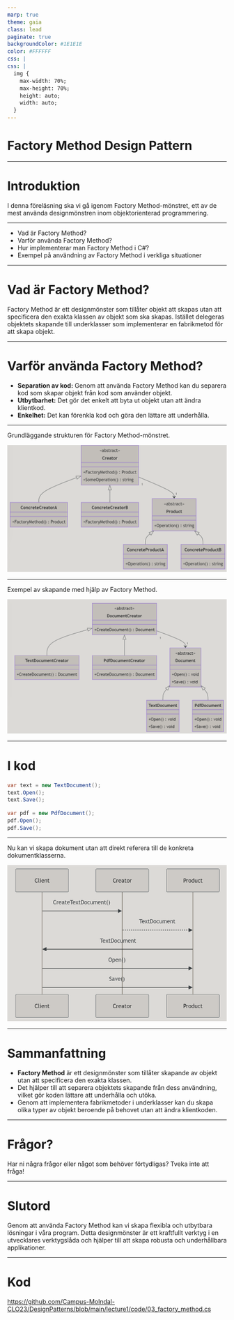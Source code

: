 ```yaml
---
marp: true
theme: gaia
class: lead
paginate: true
backgroundColor: #1E1E1E
color: #FFFFFF
css: |
css: |
  img {
    max-width: 70%;
    max-height: 70%;
    height: auto;
    width: auto;
  }
---
```



# Factory Method Design Pattern

---

# Introduktion

I denna föreläsning ska vi gå igenom Factory Method-mönstret, ett av de mest använda designmönstren inom objektorienterad programmering.

---

- Vad är Factory Method?
- Varför använda Factory Method?
- Hur implementerar man Factory Method i C#?
- Exempel på användning av Factory Method i verkliga situationer

---

# Vad är Factory Method?

Factory Method är ett designmönster som tillåter objekt att skapas utan att specificera den exakta klassen av objekt som ska skapas. Istället delegeras objektets skapande till underklasser som implementerar en fabrikmetod för att skapa objekt.

---

# Varför använda Factory Method?

- **Separation av kod:** Genom att använda Factory Method kan du separera kod som skapar objekt från kod som använder objekt.
- **Utbytbarhet:** Det gör det enkelt att byta ut objekt utan att ändra klientkod.
- **Enkelhet:** Det kan förenkla kod och göra den lättare att underhålla.

---

Grundläggande strukturen för Factory Method-mönstret.

![Factory method](images/03_factory_method_01.png)
    
---

Exempel av skapande med hjälp av Factory Method.

![Factory method](images/03_factory_method_02.png)

---

# I kod

```csharp	
var text = new TextDocument();
text.Open();
text.Save();
```

```csharp
var pdf = new PdfDocument();
pdf.Open();
pdf.Save();
```

---

Nu kan vi skapa dokument utan att direkt referera till de konkreta dokumentklasserna.

![Factory method](images/03_factory_method_03.png)


---

# Sammanfattning

- **Factory Method** är ett designmönster som tillåter skapande av objekt utan att specificera den exakta klassen.
- Det hjälper till att separera objektets skapande från dess användning, vilket gör koden lättare att underhålla och utöka.
- Genom att implementera fabrikmetoder i underklasser kan du skapa olika typer av objekt beroende på behovet utan att ändra klientkoden.

---

# Frågor?

Har ni några frågor eller något som behöver förtydligas? Tveka inte att fråga!

---

# Slutord

Genom att använda Factory Method kan vi skapa flexibla och utbytbara lösningar i våra program. Detta designmönster är ett kraftfullt verktyg i en utvecklares verktygslåda och hjälper till att skapa robusta och underhållbara applikationer.

---

# Kod

https://github.com/Campus-Molndal-CLO23/DesignPatterns/blob/main/lecture1/code/03_factory_method.cs